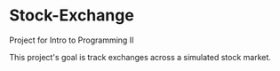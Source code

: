 # Stock-Exchange
Project for Intro to Programming II

This project's goal is track exchanges across a simulated stock market.

